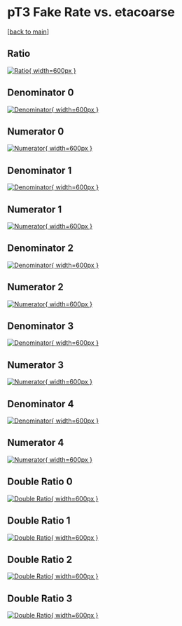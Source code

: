 # pT3 Fake Rate vs. etacoarse

[[back to main](./)]



## Ratio

[![Ratio](../mtv/var/pT3_fakerate_etacoarse.png){ width=600px }](../mtv/var/pT3_fakerate_etacoarse.pdf)

## Denominator 0

[![Denominator](../mtv/den/pT3_fakerate_etacoarse_den0.png){ width=600px }](../mtv/den/pT3_fakerate_etacoarse_den0.pdf)

## Numerator 0

[![Numerator](../mtv/num/pT3_fakerate_etacoarse_num0.png){ width=600px }](../mtv/num/pT3_fakerate_etacoarse_num0.pdf)

## Denominator 1

[![Denominator](../mtv/den/pT3_fakerate_etacoarse_den1.png){ width=600px }](../mtv/den/pT3_fakerate_etacoarse_den1.pdf)

## Numerator 1

[![Numerator](../mtv/num/pT3_fakerate_etacoarse_num1.png){ width=600px }](../mtv/num/pT3_fakerate_etacoarse_num1.pdf)

## Denominator 2

[![Denominator](../mtv/den/pT3_fakerate_etacoarse_den2.png){ width=600px }](../mtv/den/pT3_fakerate_etacoarse_den2.pdf)

## Numerator 2

[![Numerator](../mtv/num/pT3_fakerate_etacoarse_num2.png){ width=600px }](../mtv/num/pT3_fakerate_etacoarse_num2.pdf)

## Denominator 3

[![Denominator](../mtv/den/pT3_fakerate_etacoarse_den3.png){ width=600px }](../mtv/den/pT3_fakerate_etacoarse_den3.pdf)

## Numerator 3

[![Numerator](../mtv/num/pT3_fakerate_etacoarse_num3.png){ width=600px }](../mtv/num/pT3_fakerate_etacoarse_num3.pdf)

## Denominator 4

[![Denominator](../mtv/den/pT3_fakerate_etacoarse_den4.png){ width=600px }](../mtv/den/pT3_fakerate_etacoarse_den4.pdf)

## Numerator 4

[![Numerator](../mtv/num/pT3_fakerate_etacoarse_num4.png){ width=600px }](../mtv/num/pT3_fakerate_etacoarse_num4.pdf)

## Double Ratio 0

[![Double Ratio](../mtv/ratio/pT3_fakerate_etacoarse_ratio0.png){ width=600px }](../mtv/ratio/pT3_fakerate_etacoarse_ratio0.pdf)

## Double Ratio 1

[![Double Ratio](../mtv/ratio/pT3_fakerate_etacoarse_ratio1.png){ width=600px }](../mtv/ratio/pT3_fakerate_etacoarse_ratio1.pdf)

## Double Ratio 2

[![Double Ratio](../mtv/ratio/pT3_fakerate_etacoarse_ratio2.png){ width=600px }](../mtv/ratio/pT3_fakerate_etacoarse_ratio2.pdf)

## Double Ratio 3

[![Double Ratio](../mtv/ratio/pT3_fakerate_etacoarse_ratio3.png){ width=600px }](../mtv/ratio/pT3_fakerate_etacoarse_ratio3.pdf)

